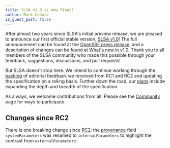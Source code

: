 ```yaml
---
title: SLSA v1.0 is now final!
author: Mark Lodato
is_guest_post: false
---
```


After almost two years since SLSA's initial preview release, we are pleased to
announce our first official stable version, [SLSA v1.0](/v1.0)! The full
announcement can be found at the [OpenSSF press release], and a description of
changes can be found at [What's new in v1.0](/v1.0/whats-new). Thank you to
all members of the SLSA community who made this possible through your feedback,
suggestions, discussions, and pull requests!

But SLSA doesn't stop here. We intend to continue working through the [backlog]
of editorial feedback we received from RC1 and RC2 and updating the
specification on a rolling basis. Further down the road, our
[plans](/v1.0/future-directions) include expanding the depth and breadth of
the specification.

As always, we welcome contributions from all. Please see the
[Community](/community) page for ways to participate.

## Changes since RC2

There is one breaking change since [RC2](2023-04-04-slsa-v1-rc2.md): the
[provenance](/v1.0/provenance) field `systemParameters` was renamed to
`internalParameters` to highlight the contrast from `externalParameters`.

[OpenSSF press release]: https://openssf.org/press-release/2023/04/19/openssf-announces-slsa-version-1-0-release/
[backlog]: https://github.com/orgs/slsa-framework/projects/1/views/1
